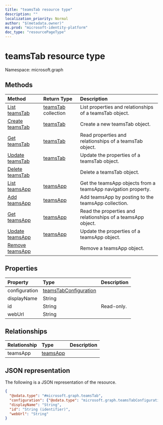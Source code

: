 ```yaml
---
title: "teamsTab resource type"
description: ""
localization_priority: Normal
author: "$(metadata.owner)"
ms.prod: "microsoft-identity-platform"
doc_type: "resourcePageType"
---
```


# teamsTab resource type

Namespace: microsoft.graph

## Methods

| Method                                                | Return Type                           | Description                                                   |
| :---------------------------------------------------- | :------------------------------------ | :------------------------------------------------------------ |
| [List teamsTab](../api/teamstab-list.md)              | [teamsTab](teamsTab.md) collection    | List properties and relationships of a teamsTab object.       |
| [Create teamsTab](../api/teamstab-create.md)          | [teamsTab](teamsTab.md)               | Create a new teamsTab object.                                 |
| [Get teamsTab](../api/teamstab-get.md)                | [teamsTab](teamsTab.md)               | Read properties and relationships of a teamsTab object.       |
| [Update teamsTab](../api/teamstab-update.md)          | [teamsTab](teamsTab.md)               | Update the properties of a teamsTab object.                   |
| [Delete teamsTab](../api/teamstab-delete.md)          |                                       | Delete a teamsTab object.                                     |
| [List teamsApp](../api/teamstab-list-teamsapp.md)     | [teamsApp](../resources/-teamsapp.md) | Get the teamsApp objects from a teamsApp navigation property. |
| [Add teamsApp](../api/teamstab-post-teamsapp.md)      | [teamsApp](../resources/-teamsapp.md) | Add teamsApp by posting to the teamsApp collection.           |
| [Get teamsApp](../api/teamstab-get-teamsapp.md)       | [teamsApp](../resources/-teamsapp.md) | Read the properties and relationships of a teamsApp object.   |
| [Update teamsApp](../api/teamstab-update-teamsapp.md) | [teamsApp](../resources/-teamsapp.md) | Update the properties of a teamsApp object.                   |
| [Remove teamsApp](../api/teamstab-delete-teamsapp.md) |                                       | Remove a teamsApp object.                                     |

## Properties

| Property      | Type                                                           | Description |
| :------------ | :------------------------------------------------------------- | :---------- |
| configuration | [teamsTabConfiguration](../resources/teamstabconfiguration.md) |             |
| displayName   | String                                                         |             |
| id            | String                                                         | Read-only.  |
| webUrl        | String                                                         |             |

## Relationships

| Relationship | Type                                 | Description |
| :----------- | :----------------------------------- | :---------- |
| teamsApp     | [teamsApp](../resources/teamsapp.md) |             |

## JSON representation

The following is a JSON representation of the resource.

<!-- {
  "blockType": "resource",
  "keyProperty": "id",
  "@odata.type": "microsoft.graph.teamsTab",
  "baseType": "microsoft.graph.entity",
  "openType": False
}
-->

```json
{
  "@odata.type": "#microsoft.graph.teamsTab",
  "configuration": {"@odata.type": "microsoft.graph.teamsTabConfiguration"},
  "displayName": "String",
  "id": "String (identifier)",
  "webUrl": "String"
}
```

